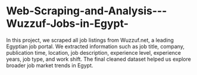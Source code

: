# Web-Scraping-and-Analysis---Wuzzuf-Jobs-in-Egypt-
In this project, we scraped all job listings from Wuzzuf.net, a leading Egyptian job portal.  We extracted information such as job title, company, publication time, location, job description,  experience level, experience years, job type, and work shift.  The final cleaned dataset helped us explore broader job market trends in Egypt.
